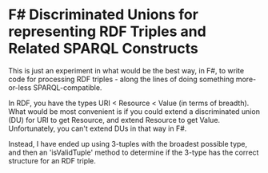 # F# Discriminated Unions for representing RDF Triples and Related SPARQL Constructs

This is just an experiment in what would be the best way, in F#, to write code for processing RDF triples - along the lines of doing something more-or-less SPARQL-compatible.

In RDF, you have the types URI \< Resource \< Value (in terms of breadth).  What would be most convenient is if you could extend a discriminated union (DU) for URI to get Resource, and extend Resource to get Value.  Unfortunately, you can't extend DUs in that way in F#.

Instead, I have ended up using 3-tuples with the broadest possible type, and then an 'isValidTuple' method to determine if the 3-type has the correct structure for an RDF triple.